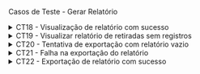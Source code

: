 Casos de Teste - Gerar Relatório 

<details>
  <summary>CT18 - Visualização de relatório com sucesso</summary>
  <table>
    <thead>
      <tr align="center">
        <th colspan="2">CT18 - Visualização de relatório com sucesso</th>
      </tr>
    </thead>
    <tbody>
      <tr>
        <td><strong>Objetivo</strong></td>
        <td>Verificar se o administrador consegue visualizar corretamente os dados do relatório de Transferências ou Retiradas com movimentações registradas.</td>
      </tr>
      <tr>
        <td><strong>Pré-condições</strong></td>
        <td>
          - Usuário autenticado com perfil de Administrador.<br>
          - Existem movimentações registradas no sistema (transferências ou retiradas).
        </td>
      </tr>
      <tr>
        <td><strong>Entradas</strong></td>
        <td>Seleção da aba desejada: "Transferências" ou "Retiradas".</td>
      </tr>
      <tr>
        <td><strong>Passos</strong></td>
        <td>
          1. Acessar o menu “Relatórios” na página inicial.<br>
          2. Selecionar a aba “Transferências” ou “Retiradas”.<br>
          3. Aguardar a exibição dos dados em tela.
        </td>
      </tr>
      <tr>
        <td><strong>Resultado Esperado</strong></td>
        <td>
          - O sistema exibe os dados registrados com as seguintes colunas: Produto, Quantidade, Origem, Destino, Usuário, Data e Observações.<br>
          - O botão “Exportar para CSV” deve estar habilitado, mas **não é clicado neste teste**.<br>
          - A visualização dos dados deve ser clara e completa para o administrador.
        </td>
      </tr>
      <tr>
        <td><strong>Resultado Obtido</strong></td>
        <td>[Preencher após a execução do teste]</td>
      </tr>
      <tr>
        <td><strong>Status</strong></td>
        <td>[Passou / Falhou / Bloqueado]</td>
      </tr>
      <tr>
        <td><strong>Observações</strong></td>
        <td>[Inserir observações, se necessário]</td>
      </tr>
    </tbody>
  </table>
</details>

<details><summary>CT19 - Visualizar relatório de retiradas sem registros</summary>
<table>
<thead>
<tr align="center">
<th colspan="2">CT19 - Visualizar relatório de retiradas sem registros</th>
</tr>
</thead>
<tbody>
<tr>
<td><strong>Objetivo</strong></td>
<td>Verificar se o sistema informa corretamente a ausência de registros na aba “Retiradas” do relatório.</td>
</tr>
<tr>
<td><strong>Pré-condições</strong></td>
<td>Administrador autenticado. Nenhuma retirada registrada no sistema.</td>
</tr>
<tr>
<td><strong>Entradas</strong></td>
<td>Seleção da aba “Retiradas”.</td>
</tr>
<tr>
<td><strong>Passos</strong></td>
<td>
1. Acessar o menu “Relatórios”.<br>
2. Selecionar aba “Retiradas”.
</td>
</tr>
<tr>
<td><strong>Resultado Esperado</strong></td>
<td>
- Sistema exibe a mensagem “Nenhuma retirada encontrada”.<br>
- Botão “Exportar para CSV” não é exibido ou aparece desabilitado.
</td>
</tr>
<tr>
<td><strong>Resultado Obtido</strong></td>
<td>[Preencher durante a execução]</td>
</tr>
<tr>
<td><strong>Status</strong></td>
<td>[Passou / Falhou / Bloqueado]</td>
</tr>
<tr>
<td><strong>Observações</strong></td>
<td>[Comentários adicionais, se necessário]</td>
</tr>
</tbody>
</table>
</details>

<details><summary>CT20 - Tentativa de exportação com relatório vazio</summary>
<table>
<thead>
<tr align="center">
<th colspan="2">CT20 - Tentativa de exportação com relatório vazio</th>
</tr>
</thead>
<tbody>
<tr>
<td><strong>Objetivo</strong></td>
<td>Garantir que o botão de exportação permaneça desabilitado quando não houver dados disponíveis para exibição.</td>
</tr>
<tr>
<td><strong>Pré-condições</strong></td>
<td>Administrador autenticado. Nenhum dado disponível para o tipo de relatório selecionado.</td>
</tr>
<tr>
<td><strong>Entradas</strong></td>
<td>Seleção da aba “Retiradas” (sem registros).</td>
</tr>
<tr>
<td><strong>Passos</strong></td>
<td>
1. Acessar o menu “Relatórios”.<br>
2. Selecionar aba “Retiradas”.<br>
3. Verificar o estado do botão “Exportar para CSV”.
</td>
</tr>
<tr>
<td><strong>Resultado Esperado</strong></td>
<td>
- Botão “Exportar para CSV” está desabilitado.<br>
- Nenhuma ação de download ocorre.<br>
- Mensagem de ausência de dados é exibida.
</td>
</tr>
<tr>
<td><strong>Resultado Obtido</strong></td>
<td>[Preencher durante a execução]</td>
</tr>
<tr>
<td><strong>Status</strong></td>
<td>[Passou / Falhou / Bloqueado]</td>
</tr>
<tr>
<td><strong>Observações</strong></td>
<td>[Comentários adicionais, se necessário]</td>
</tr>
</tbody>
</table>
</details>

<details><summary>CT21 - Falha na exportação do relatório</summary>
<table>
<thead>
<tr align="center">
<th colspan="2">CT21 - Falha na exportação do relatório</th>
</tr>
</thead>
<tbody>
<tr>
<td><strong>Objetivo</strong></td>
<td>Verificar o comportamento do sistema quando ocorre uma falha técnica durante a tentativa de exportação de um relatório com dados.</td>
</tr>
<tr>
<td><strong>Pré-condições</strong></td>
<td>Administrador autenticado. Dados disponíveis para exportação. Conexão instável ou erro interno no sistema.</td>
</tr>
<tr>
<td><strong>Entradas</strong></td>
<td>Seleção da aba “Transferências” com dados. Clique no botão “Exportar para CSV”.</td>
</tr>
<tr>
<td><strong>Passos</strong></td>
<td>
1. Acessar o menu “Relatórios”.<br>
2. Selecionar aba “Transferências”.<br>
3. Clicar no botão “Exportar para CSV”.<br>
4. Durante a exportação, ocorre erro simulado.
</td>
</tr>
<tr>
<td><strong>Resultado Esperado</strong></td>
<td>
- Sistema exibe mensagem de erro.<br>
- Exportação é cancelada.<br>
- Administrador é orientado a tentar novamente.
</td>
</tr>
<tr>
<td><strong>Resultado Obtido</strong></td>
<td>[Preencher durante a execução]</td>
</tr>
<tr>
<td><strong>Status</strong></td>
<td>[Passou / Falhou / Bloqueado]</td>
</tr>
<tr>
<td><strong>Observações</strong></td>
<td>[Comentários adicionais, se necessário]</td>
</tr>
</tbody>
</table>
</details>

<details><summary>CT22 - Exportação de relatório com sucesso</summary>
<table>
<thead>
<tr align="center">
<th colspan="2">CT22 - Exportação de relatório com sucesso</th>
</tr>
</thead>
<tbody>
<tr>
<td><strong>Objetivo</strong></td>
<td>Validar se o administrador consegue exportar corretamente os dados do relatório em formato CSV.</td>
</tr>
<tr>
<td><strong>Pré-condições</strong></td>
<td>Administrador autenticado. Há movimentações registradas no sistema na aba selecionada (“Transferências” ou “Retiradas”).</td>
</tr>
<tr>
<td><strong>Entradas</strong></td>
<td>Seleção da aba com dados disponíveis. Clique no botão “Exportar para CSV”.</td>
</tr>
<tr>
<td><strong>Passos</strong></td>
<td>
1. Acessar o menu “Relatórios”.<br>
2. Selecionar a aba “Transferências” ou “Retiradas”.<br>
3. Verificar se os dados foram carregados corretamente.<br>
4. Clicar no botão “Exportar para CSV”.<br>
5. Confirmar o início e o término do download.
</td>
</tr>
<tr>
<td><strong>Resultado Esperado</strong></td>
<td>
- O botão “Exportar para CSV” está habilitado.<br>
- O arquivo é baixado automaticamente no formato `.csv`.<br>
- O conteúdo do arquivo corresponde aos dados exibidos na tela, com colunas como: Produto, Quantidade, Origem, Destino, Usuário, Data, Observações.
</td>
</tr>
<tr>
<td><strong>Resultado Obtido</strong></td>
<td>[Preencher durante a execução]</td>
</tr>
<tr>
<td><strong>Status</strong></td>
<td>[Passou / Falhou / Bloqueado]</td>
</tr>
<tr>
<td><strong>Observações</strong></td>
<td>[Ex: nome do arquivo gerado, estrutura do CSV, problemas de formatação, etc.]</td>
</tr>
</tbody>
</table>
</details>



